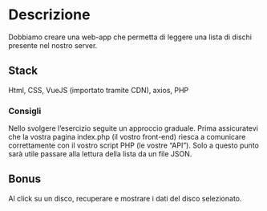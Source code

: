 # Descrizione
Dobbiamo creare una web-app che permetta di leggere una lista di dischi presente nel nostro server.

## Stack
Html, CSS, VueJS (importato tramite CDN), axios, PHP

### Consigli
Nello svolgere l’esercizio seguite un approccio graduale.
Prima assicuratevi che la vostra pagina index.php (il vostro front-end) riesca a comunicare correttamente con il vostro script PHP (le vostre “API”).
Solo a questo punto sarà utile passare alla lettura della lista da un file JSON.

## Bonus
Al click su un disco, recuperare e mostrare i dati del disco selezionato.